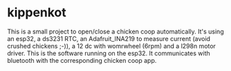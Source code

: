 # kippenkot
This is a small project to open/close a chicken coop automatically.
It's using an esp32, a ds3231 RTC, an Adafruit_INA219 to measure current (avoid crushed chickens ;-)), a 12 dc with womrwheel (6rpm) and a l298n motor driver.
This is the software running on the esp32. It communicates with bluetooth with the corresponding chicken coop app.
